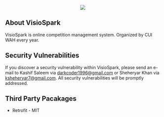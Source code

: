 <p align="center"><img src="https://i.imgur.com/p9HBNHs.png"></p>

## About VisioSpark

VisioSpark is online competition management system. Organized by CUI WAH every year.

## Security Vulnerabilities

If you discover a security vulnerability within VisioSpark, please send an e-mail to Kashif Saleem via [darkcoder1996@gmail.com](mailto:darkcoder1996@gmail.com) or Sheheryar Khan via [ksheheryar7@gmail.com](mailto:ksheheryar7@gmail.com). All security vulnerabilities will be promptly addressed.

## Third Party Pacakages
<ul>
    <li>Retrofit - MIT</li>
</ul>

